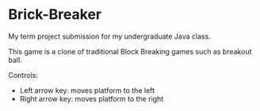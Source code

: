 # Brick-Breaker
My term project submission for my undergraduate Java class.

This game is a clone of traditional Block Breaking games such as breakout ball.

Controls:
* Left arrow key: moves platform to the left
* Right arrow key: moves platform to the right
